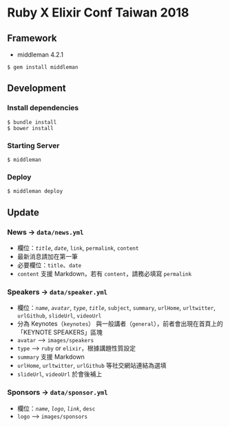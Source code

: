 Ruby X Elixir Conf Taiwan 2018
===

## Framework

- middleman 4.2.1
```
$ gem install middleman

```

## Development

### Install dependencies
```
$ bundle install
$ bower install
```

### Starting Server
```
$ middleman
```

### Deploy
```
$ middleman deploy
```

## Update

### News -> `data/news.yml`
- 欄位：*`title`*, *`date`*, `link`, `permalink`, `content`
- 最新消息請加在第一筆
- 必要欄位：`title`、`date`
- `content` 支援 Markdown，若有 `content`，請務必填寫 `permalink`

### Speakers -> `data/speaker.yml`
- 欄位：*`name`*, *`avatar`*, *`type`*, *`title`*, `subject`, `summary`, `urlHome`, `urltwitter`, `urlGithub`, `slideUrl`, `videoUrl`
- 分為 Keynotes（`keynotes`） 與一般講者（`general`），前者會出現在首頁上的「KEYNOTE SPEAKERS」區塊
- `avatar` --> `images/speakers`
- `type` --> `ruby` or `elixir`，根據講題性質設定
- `summary` 支援 Markdown
- `urlHome`, `urltwitter`, `urlGithub` 等社交網站連結為選填
- `slideUrl`, `videoUrl` 於會後補上

### Sponsors -> `data/sponsor.yml`
- 欄位：*`name`*, *`logo`*, *`link`*, `desc`
- `logo` --> `images/sponsors`